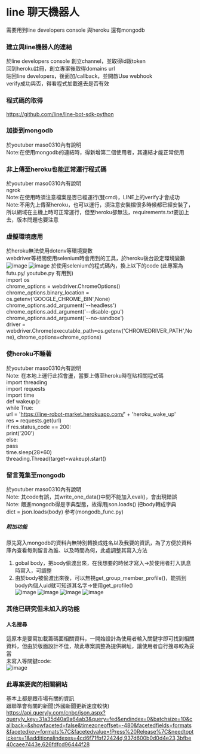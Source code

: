 line 聊天機器人
===
需要用到line developers console 與heroku 還有mongodb <br>
### 建立與line機器人的連結<br>
於line developers console 創立channel，並取得id跟token <br>
回到heroku註冊，創立專案後取得domains url<br>
貼回line developers，後面加/callback，並開啟Use webhook <br>
verify成功與否，得看程式加載進去是否有效<br>
### 程式碼的取得<br>
https://github.com/line/line-bot-sdk-python<br>
### 加掛到mongodb
於youtuber maso0310內有說明<br>
Note:在使用mongodb的連結時，得新增第二個使用者，其連結才能正常使用<br>
### 非上傳至heroku也能正常運行程式碼
於youtuber maso0310內有說明<br>
ngrok<br>
Note:在使用時須注意檔案是否已經運行(雙cmd)，LINE上的verify才會成功<br>
Note:不用先上傳至heroku，也可以運行，須注意安裝檔很多時候都已經安裝了，所以網域在主機上時可正常運行，但至heroku卻無法，requirements.txt要加上去，版本問題也要注意<br>
### 虛擬環境應用
於heroku無法使用dotenv等環境變數<br>
webdriver等相關使用selenium時會用到的工具，於heroku後台設定環境變數<br>
![image](https://user-images.githubusercontent.com/101057598/169499362-9e33ab2e-7ff1-4a7b-81b0-243fcd44ad9a.png)
![image](https://user-images.githubusercontent.com/101057598/169499389-073a04d8-4feb-4065-b36f-5f1b74917763.png)
於使用selenium的程式碼內，換上以下的code (此專案為futu.py/ youtube.py 有用到)<br>
 import os<br>
 chrome_options = webdriver.ChromeOptions()<br>
 chrome_options.binary_location = os.getenv('GOOGLE_CHROME_BIN',None)<br>
 chrome_options.add_argument('--headless')<br>
 chrome_options.add_argument('--disable-gpu')<br>
 chrome_options.add_argument('--no-sandbox')<br>
 driver = webdriver.Chrome(executable_path=os.getenv('CHROMEDRIVER_PATH',None), chrome_options=chrome_options)<br>
 ### 使heroku不睡著
 於youtuber maso0310內有說明<br>
 Note: 在本地上運行此招會盪，當要上傳至heroku時在貼相關程式碼<br>
import threading<br>
import requests<br>
import time<br>
def wakeup():<br>
    while True:<br>
        url = 'https://line-robot-market.herokuapp.com/' + 'heroku_wake_up'<br>
        res = requests.get(url)<br>
        if res.status_code == 200:<br>
            print('200')<br>
        else:<br>
            pass<br>
        time.sleep(28*60)<br>
threading.Thread(target=wakeup).start()<br>
 ### 留言蒐集至mongodb
 於youtuber maso0310內有說明<br>
 Note: 其code有誤，其write_one_data()中間不能加入eval()，會出現錯誤<br>
 Note: 餵進mongodb得是字典型態，故得用json.loads() 把body轉成字典<br>
 dict = json.loads(body) 參考(mongodb_func.py)
 ##### 附加功能
 原先寫入mongodb的資料內無特別轉換成姓名以及我要的資訊，為了方便於資料庫內查看每則留言為誰、以及時間為何，此處調整其寫入方法<br>
 1. gobal body，把body偷渡出來，在我想要的時候才寫入→於使用者打入訊息時寫入，可調整<br>
 2. 由於body被偷渡出來後，可以無視get_group_member_profile()，能抓到body內個人uid就可知道其名字→使用get_profile()<br>
 ![image](https://user-images.githubusercontent.com/101057598/169505722-da6ef391-afc7-4cdd-a245-6ec18f11b073.png)
![image](https://user-images.githubusercontent.com/101057598/169505755-8a15a7df-98c8-4fd2-936d-e541930d8e90.png)
![image](https://user-images.githubusercontent.com/101057598/169505779-62305e56-29b6-4c93-9c78-d4c547340f4e.png)
![image](https://user-images.githubusercontent.com/101057598/169505797-5b33cd8b-216e-4ba1-946a-90ad415a9de6.png)
 ### 其他已研究但未加入的功能
 #### 人名搜尋
 這原本是要寫加載籌碼面相關資料，一開始設計為使用者輸入關鍵字即可找到相關資料，但由於版面設計不佳，故此專案調整為提供網址，讓使用者自行搜尋較為妥當<br>
 未寫入等關鍵code:<br>
 ![image](https://user-images.githubusercontent.com/101057598/169505426-efd0c360-b1e0-4174-b5df-4ea387817e68.png)
 ### 此專案要爬的相關網站
 基本上都是跟市場有關的資訊<br>
 跟聯準會有關的新聞(外國新聞更新速度較快)<br>
 https://api.queryly.com/cnbc/json.aspx?queryly_key=31a35d40a9a64ab3&query=fed&endindex=0&batchsize=10&callback=&showfaceted=false&timezoneoffset=-480&facetedfields=formats&facetedkey=formats%7C&facetedvalue=!Press%20Release%7C&needtoptickers=1&additionalindexes=4cd6f71fbf22424d,937d600b0d0d4e23,3bfbe40caee7443e,626fdfcd96444f28

